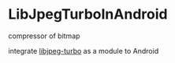 # LibJpegTurboInAndroid
compressor of bitmap


 integrate [libjpeg-turbo](https://github.com/libjpeg-turbo/libjpeg-turbo) as a module to Android

